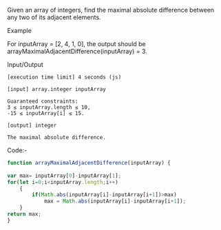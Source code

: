 Given an array of integers, find the maximal absolute difference between any two of its adjacent elements.

Example

For inputArray = [2, 4, 1, 0], the output should be
arrayMaximalAdjacentDifference(inputArray) = 3.

Input/Output

    [execution time limit] 4 seconds (js)

    [input] array.integer inputArray

    Guaranteed constraints:
    3 ≤ inputArray.length ≤ 10,
    -15 ≤ inputArray[i] ≤ 15.

    [output] integer

    The maximal absolute difference.
    
Code:-
```javascript
function arrayMaximalAdjacentDifference(inputArray) {
   
var max= inputArray[0]-inputArray[1];
for(let i=0;i<inputArray.length;i++)
    {
        if(Math.abs(inputArray[i]-inputArray[i+1])>max)
            max = Math.abs(inputArray[i]-inputArray[i+1]);
    }
return max;
}
